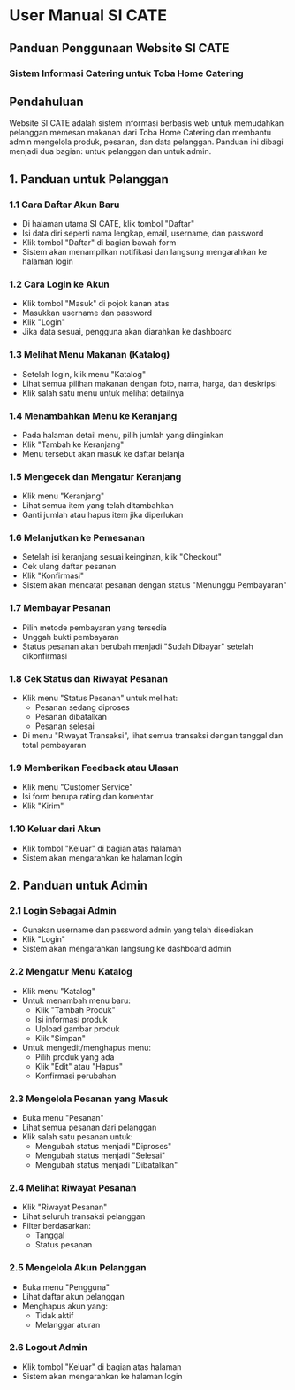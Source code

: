 # User Manual SI CATE

## Panduan Penggunaan Website SI CATE
### Sistem Informasi Catering untuk Toba Home Catering

## Pendahuluan
Website SI CATE adalah sistem informasi berbasis web untuk memudahkan pelanggan memesan makanan dari Toba Home Catering dan membantu admin mengelola produk, pesanan, dan data pelanggan. Panduan ini dibagi menjadi dua bagian: untuk pelanggan dan untuk admin.

## 1. Panduan untuk Pelanggan

### 1.1 Cara Daftar Akun Baru
- Di halaman utama SI CATE, klik tombol "Daftar"
- Isi data diri seperti nama lengkap, email, username, dan password
- Klik tombol "Daftar" di bagian bawah form
- Sistem akan menampilkan notifikasi dan langsung mengarahkan ke halaman login

### 1.2 Cara Login ke Akun
- Klik tombol "Masuk" di pojok kanan atas
- Masukkan username dan password
- Klik "Login"
- Jika data sesuai, pengguna akan diarahkan ke dashboard

### 1.3 Melihat Menu Makanan (Katalog)
- Setelah login, klik menu "Katalog"
- Lihat semua pilihan makanan dengan foto, nama, harga, dan deskripsi
- Klik salah satu menu untuk melihat detailnya

### 1.4 Menambahkan Menu ke Keranjang
- Pada halaman detail menu, pilih jumlah yang diinginkan 
- Klik "Tambah ke Keranjang"
- Menu tersebut akan masuk ke daftar belanja

### 1.5 Mengecek dan Mengatur Keranjang
- Klik menu "Keranjang"
- Lihat semua item yang telah ditambahkan
- Ganti jumlah atau hapus item jika diperlukan

### 1.6 Melanjutkan ke Pemesanan
- Setelah isi keranjang sesuai keinginan, klik "Checkout"
- Cek ulang daftar pesanan
- Klik "Konfirmasi"
- Sistem akan mencatat pesanan dengan status "Menunggu Pembayaran"

### 1.7 Membayar Pesanan
- Pilih metode pembayaran yang tersedia
- Unggah bukti pembayaran
- Status pesanan akan berubah menjadi "Sudah Dibayar" setelah dikonfirmasi

### 1.8 Cek Status dan Riwayat Pesanan
- Klik menu "Status Pesanan" untuk melihat:
  - Pesanan sedang diproses
  - Pesanan dibatalkan
  - Pesanan selesai
- Di menu "Riwayat Transaksi", lihat semua transaksi dengan tanggal dan total pembayaran

### 1.9 Memberikan Feedback atau Ulasan
- Klik menu "Customer Service"
- Isi form berupa rating dan komentar
- Klik "Kirim"

### 1.10 Keluar dari Akun
- Klik tombol "Keluar" di bagian atas halaman
- Sistem akan mengarahkan ke halaman login

## 2. Panduan untuk Admin

### 2.1 Login Sebagai Admin
- Gunakan username dan password admin yang telah disediakan
- Klik "Login"
- Sistem akan mengarahkan langsung ke dashboard admin

### 2.2 Mengatur Menu Katalog
- Klik menu "Katalog"
- Untuk menambah menu baru:
  - Klik "Tambah Produk"
  - Isi informasi produk
  - Upload gambar produk
  - Klik "Simpan"
- Untuk mengedit/menghapus menu:
  - Pilih produk yang ada
  - Klik "Edit" atau "Hapus"
  - Konfirmasi perubahan

### 2.3 Mengelola Pesanan yang Masuk
- Buka menu "Pesanan"
- Lihat semua pesanan dari pelanggan
- Klik salah satu pesanan untuk:
  - Mengubah status menjadi "Diproses"
  - Mengubah status menjadi "Selesai"
  - Mengubah status menjadi "Dibatalkan"

### 2.4 Melihat Riwayat Pesanan
- Klik "Riwayat Pesanan"
- Lihat seluruh transaksi pelanggan
- Filter berdasarkan:
  - Tanggal
  - Status pesanan

### 2.5 Mengelola Akun Pelanggan
- Buka menu "Pengguna"
- Lihat daftar akun pelanggan
- Menghapus akun yang:
  - Tidak aktif
  - Melanggar aturan

### 2.6 Logout Admin
- Klik tombol "Keluar" di bagian atas halaman
- Sistem akan mengarahkan ke halaman login
